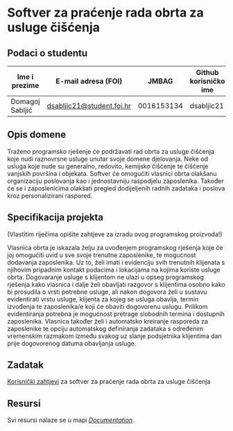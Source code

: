# Softver za praćenje rada obrta za usluge čišćenja

## Podaci o studentu

Ime i prezime | E-mail adresa (FOI) | JMBAG | Github korisničko ime
------------  | ------------------- | ----- | ---------------------
Domagoj Sabljić | dsabljic21@student.foi.hr | 0016153134 | dsabljic21


## Opis domene

Traženo programsko rješenje će podržavati rad obrta za usluge čišćenja koje nudi raznovrsne usluge unutar svoje domene djelovanja. Neke od usluga koje nude su 
generalno, redovito, kemijsko čišćenje te čišćenje vanjskih površina i objekata. Softver će omogućiti vlasnici obrta olakšanu organizaciju poslovanja kao i 
jednostavniju raspodjelu zaposlenika. Također će se i zaposlenicima olakšati pregled dodijeljenih radnih zadataka i poslova kroz personalizirani raspored.

## Specifikacija projekta
(Vlastitim riječima opišite zahtjeve za izradu ovog programskog proizvoda!)

Vlasnica obrta je iskazala želju za uvođenjem programskog rješenja koje će joj omogućiti uvid u sve svoje trenutne zaposlenike, te mogućnost dodavanja
zaposlenika. Uz to, želi imati i evidenciju svih trenutnih klijenata s njihovim pripadnim kontakt podacima i lokacijama na kojima koriste usluge obrta. 
Dogovaranje usluge s klijentom ne ulazi u opseg programskog rješenja kako vlasnica i dalje želi obavljati razgovor s klijentima osobno kako bi prosudila
o vrsti potrebne usluge, ali nakon dogovora želi u sustavu evidentirati vrstu usluge, klijenta za kojeg se usluga obavlja, termin izvođenja te zaposlenika/e
koji će obaviti dogovorenu uslugu. Prilikom evidentiranja potrebna je mogućnost pretrage slobodnih termina i dostupnih zaposlenika. Vlasnica također želi i 
automatsko kreiranje rasporeda za zaposlenike te opciju automatskog definiranja zadataka s određenim vremenskim razmakom između svakog uz slanje podsjetnika 
klijentima dan prije dogovorenog datuma obavljanja usluge.

## Zadatak

[Korisnički zahtjevi](https://github.com/foivz/pi2023-zadace-dsabljic21/blob/master/Documentation/Korisni%C4%8Dki%20zahtjevi%20-%20obrt%20za%20%C4%8Di%C5%A1%C4%87enje.pdf) za softver za praćenje rada obrta za usluge čišćenja

## Resursi

Svi resursi nalaze se u mapi [_Documentation_](https://github.com/foivz/pi2023-zadace-dsabljic21/tree/master/Documentation).
